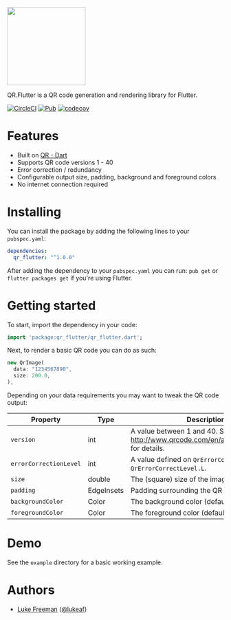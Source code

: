 <img src="https://storage.googleapis.com/product-logos/logo_qr_flutter.png" align="center" width="182">

QR.Flutter is a QR code generation and rendering library for Flutter.

[![CircleCI](https://circleci.com/gh/lukef/qr.flutter.svg?style=svg)](https://circleci.com/gh/lukef/qr.flutter)
[![Pub](https://img.shields.io/badge/pub-1.0.0-lightgrey.svg)](https://pub.dartlang.org/packages/qr_flutter)
[![codecov](https://codecov.io/gh/lukef/qr.flutter/branch/master/graph/badge.svg)](https://codecov.io/gh/lukef/qr.flutter)

# Features
- Built on [QR - Dart](https://github.com/kevmoo/qr.dart)
- Supports QR code versions 1 - 40
- Error correction / redundancy
- Configurable output size, padding, background and foreground colors
- No internet connection required

# Installing

You can install the package by adding the following lines to your `pubspec.yaml`:

```yaml
dependencies:
  qr_flutter: "^1.0.0"
```

After adding the dependency to your `pubspec.yaml` you can run: `pub get` or `flutter packages get` if you're using Flutter.

# Getting started

To start, import the dependency in your code:

```dart
import 'package:qr_flutter/qr_flutter.dart';
```

Next, to render a basic QR code you can do as such:

```dart
new QrImage(
  data: "1234567890",
  size: 200.0,
),
```

Depending on your data requirements you may want to tweak the QR code output:

| Property | Type | Description |
|----|----|----|
| `version` | int | A value between 1 and 40. See http://www.qrcode.com/en/about/version.html for details. |
| `errorCorrectionLevel` | int | A value defined on `QrErrorCorrectLevel`. e.g.: `QrErrorCorrectLevel.L`. |
| `size` | double | The (square) size of the image |
| `padding` | EdgeInsets | Padding surrounding the QR code data |
| `backgroundColor` | Color | The background color (default is none) |
| `foregroundColor` | Color | The foreground color (default is black) |

# Demo

See the `example` directory for a basic working example.

# Authors
 * [Luke Freeman](https://github.com/lukef) ([@lukeaf](http://twitter.com/lukeaf))
